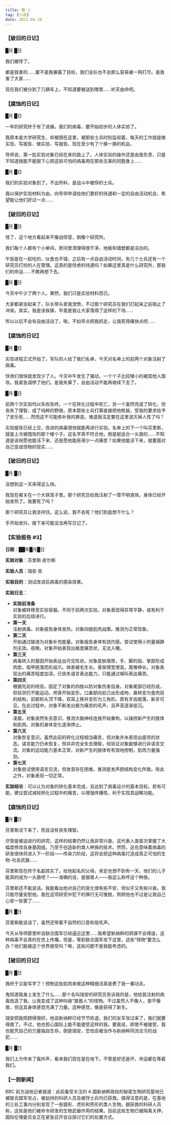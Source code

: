 ```yaml
---
title: 兽·人
tag: [小说]
date: 2021-04-10
---
```


### 【破旧的日记】

<!-- :more -->

█月 █日

我们被俘了。

都是我害的……要不是我暴露了目标，我们全队也不会那么容易被一网打尽。是我害了大家……

现在我们被分到了几辆车上，不知道要被送到哪里……听天由命吧。

<!-- more -->

### 【腐蚀的日记】

█月 █日

一年的研究终于有了进展。我们的病毒，要开始初步的人体实验了。

我原本是大学研究生，却被困在这里，被那些士兵时刻监视着，每天的工作就是做实验、写报告、做实验、写报告，现在至少有了个换一换的机会。

导师说，第一批实验对象已经在来的路上了。人体实验的操作还是由我负责，只是不知道我能不能狠下心把这些可怕的病毒用在那些无辜的同胞身上……

█月 █日

我们的实验对象到了。不出所料，是战斗中被俘的士兵。

我以保护实验材料为由，向导师申请给他们更好的待遇和一定的自由活动机会，希望能让他们好过一点……

### 【破旧的日记】

█月 █日

怪了，这个地方看起来不像战俘营，倒像个研究所。

我们每个人都有个小单间，房间里清理得很干净，地板和墙壁都是洁白的。

午饭是在一起吃的，伙食也不错。之后有一点自由活动时间，有几个士兵还有一个研究员打扮的人在管理。这真的是俘虏的待遇吗？如果这里真是什么研究所，那我们的命运……不敢再想下去。

█月 █日

今天中午少了两个人。果然，我们只是实验材料而已。

大家都紧张起来了，队长带头拿我泄愤，不过那个研究员在我们打起来之前阻止了冲突。其实，我是该挨揍，毕竟是我让大家落得了这样的下场……

所以以后不会有自由活动了。唉，不如早点把我抓走，让我死得痛快点吧……

### 【腐蚀的日记】

█月 █日

实验进程正式开始了。军队的人给了我们名单，今天对名单上的前两个对象注射了病毒。

俘虏们很快就发现少了人。今天中午发生了骚动，一个个子比较矮小的被其他人围攻。我紧急调停了他们。是我失算了，自由活动不能再继续下去了。

█月 █日

前两个次实验均以失败告终。一个在转化过程中死亡，另一个虽然完成了转化，但丧失了理智，成了纯粹的野兽。原本那些士兵打算直接把他枪毙，受我的要求给予了安乐死……然而这不可能弥补我的罪恶。难道我注定要在这里泯灭掉人性了吗？

实验报告已经上交，改进的病毒很快就能再进行实验。名单上的下一个叫芬里斯，就是上次被围攻的那个矮个子。这名字真不符合他，倒是挺适合一头狼的……不知道是该祝愿他能活下来，还是愿他能死得少一点痛苦？如果他能活下来，就要面对自己变成怪物的现实……

### 【破旧的日记】

█月 █日

没想到这一天来得这么快。

我现在被关在一个大铁笼子里。那个研究员给我注射了一管不明液体。身体已经开始发热了。我要死了吗？

那个研究员让我坚持住。这么说，我不会死？他们到底想干什么？

手开始发抖，接下来可能没法再写日记了。

### 【实验报告 #3】

**日期**：██年█月█日

**实验对象**：芬里斯·皮尔斯

**实验人员**：瑞安·吴

**实验目的**：测试改进后病毒的感染效果。

**实验日志**：

- **实验前准备**\
  对象被转移至实验容器。不同于前两次实验，对象表现得异常平静，或有利于实验的后续进行。
- **第一天**\
  注射病毒。对象报告身体发热。对象四肢肌肉战栗。推测为正常现象。
- **第二天**\
  开始通过输液为对象补充能量。对象报告身体有烧灼感。尝试使用小剂量镇静剂无效。夜晚，对象开始表现出极度痛苦状，无法入睡。
- **第三天**\
  病毒转入的基因开始表达出可见性状。对象皮肤增厚，手、脚的指、掌部形成肉垫，指甲脱落而形成爪。体表被毛生长。骨架增宽增高，尾椎伸长。对象表现出的痛苦程度加深，已丧失语言表达能力，只能通过喊叫表达痛苦。
- **第四天**\
  根据先前的经验，固定了对象的四肢以防对象伤害自身。对象尾部已经形成，但目测仍不能运动。颅骨开始变形，口鼻部向前凸出形成吻，鼻转变为食肉目的结构，前额和头顶下降，双耳上移并变形为三角形。原有牙齿脱落，新牙可见。在此过程中，对象不断发出极为痛苦的吼声，且声音逐渐低沉。
- **第五天**\
  凌晨，对象突然失去意识。推测大脑神经连接开始重构，以操控新产生的肢体和肌肉。对象的身体变化逐渐停止。
- **第六天**\
  对象恢复意识。虽然此前的转化过程相当痛苦，但对象并未表现出疲劳的状态。语言能力仍未恢复，但并非完全失去理智，经验证对象能够进行非语言交流。对象的运动能力基本正常，对新产生的肢体有有效地控制，肌肉力量强劲。
- **第七天**\
  对象尝试使用语言交流，但发音存在困难，推测是发声腔结构变化所致。除此之外，对象表现一切正常。

**实验结论**：可以认为对象的转化基本完成，且达到了病毒设计的基本目标。若有可能，建议尝试减轻转化过程中的痛苦，以增强传播性，利于实现其战略功能。

### 【腐蚀的日记】

█月 █日

芬里斯活下来了，而且没有丧失理智。

尽管是被迫进行的研究，这样的结果仍然让我非常兴奋。这代表人类首次掌握了大幅度修改自身基因组，乃至于创造新的类人种族的技术。然而，这也意味着病毒的研发很快将进入下一阶段——传染力阶段，这将会把这种病毒打造成真正可怕的生物-社会武器……

芬里斯现在终于名副其实了。给他起名的父母，肯定也想不到有一天，他们的儿子能真的成为一头狼吧？——准确的说，是狼兽人——我这么称呼这个种族。

芬里斯还不能说话。我能看出他对自己的变化很有些不安，但似乎又有些兴奋。我只能尽量安慰他。我在这项研究中犯下的罪行无可推脱，照顾他也不过是让我自己心安一些罢了……

█月 █日

芬里斯能说话了，虽然还带着不自然的口音和低吼声。

今天从导师那里听说联合国军已经逼近这里……我希望新纳粹的阴谋不会得逞，这种病毒不会真的在世上传播。但是，等到联合国军攻下这里，这些“怪物”要怎么办？他们能被这个世界接受吗？唉，这些问题不是我能考虑的。

### 【破旧的日记】

█月 █日

我终于又能写字了！控制这些肌肉来做这种精细活真是费了我一番功夫。

鬼知道我身上发生了什么……那个名叫瑞安的研究员告诉我的是，他给我注射的病毒改造了我，让我变成了这种叫做“狼兽人”的怪物。不过虽然人不像人，兽不像兽，但这具身体感觉充满了力量。这种感觉，像是获得了新生。

瑞安把我照顾得很好。他说新纳粹已经节节败退，我们的友军攻过来了，我们就要得救了。不过，他也担心国际上能不能接受这样的我。要我说，即使不被接受，我也能凭自己的力量独自生存。倒是瑞安，恐怕会被当作与新纳粹同流合污的战犯……

█月 █日

我们上方传来了轰炸声，看来我们现在是在地下。不管是好还是坏，命运都在等着我们。

### 【一则新闻】

BBC 前方战地记者报道：此前备受关注的 A 国新纳粹政权的秘密生物研究基地已被联合国军攻占，被劫持的科研人员及被俘士兵均已获救。值得注意的是，在基地的三处工事内分别发现了一些狼形、虎形和熊形的类人生物。据获救的科研人员称，这些是他们被命令研发的生物武器作用的结果。目前这些生物已被隔离关押，国际伦理委员会正在紧急召开会议探讨它们的处置方式。
